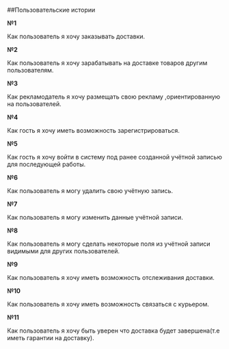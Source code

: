 ##Пользовательские истории

**№1**

Как пользователь я хочу заказывать доставки.

**№2**

Как пользователь я хочу зарабатывать на доставке товаров другим пользователям.

**№3**

Как рекламодатель я хочу размещать свою рекламу ,ориентированную на пользователей.

**№4**

Как гость я хочу иметь возможность зарегистрироваться.

**№5**

Как гость я хочу войти в систему под ранее созданной учётной записью для последующей работы.

**№6**

Как пользователь я могу удалить свою учётную запись.

**№7**

Как пользователь я могу изменить данные учётной записи.

**№8**

Как пользователь я могу сделать некоторые поля из учётной записи видимыми для других пользователей.

**№9**

Как пользователь я хочу иметь возможность отслеживания доставки.

**№10**

Как пользователь я хочу иметь возможность связаться с курьером.

**№11**

Как пользователь я хочу быть уверен что доставка будет завершена(т.е иметь гарантии на доставку).
